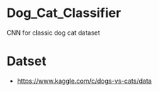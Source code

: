 # Dog_Cat_Classifier
CNN for classic dog cat dataset

# Datset 
- https://www.kaggle.com/c/dogs-vs-cats/data
